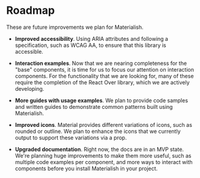 # Roadmap

These are future improvements we plan for Materialish.

- **Improved accessibility**. Using ARIA attributes and following a specification, such as WCAG AA, to ensure that this library
  is accessible.
  
- **Interaction examples**. Now that we are nearing completeness for the "base" components, it is time for us to focus
  our attention on interaction components. For the functionality that we are looking for, many of these require the
  completion of the React Over library, which we are actively developing.
  
- **More guides with usage examples**. We plan to provide code samples and written guides to demonstrate common patterns
  built using Materialish.
  
- **Improved icons**. Material provides different variations of icons, such as rounded or outline. We plan to enhance
  the icons that we currently output to support these variations via a prop.
  
- **Upgraded documentation**. Right now, the docs are in an MVP state. We're planning huge improvements to make them
  more useful, such as multiple code examples per component, and more ways to interact with components before you install
  Materialish in your project.
